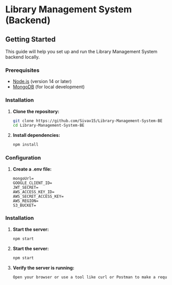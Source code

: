 # Library Management System (Backend)

## Getting Started

This guide will help you set up and run the Library Management System backend locally.

### Prerequisites

- [Node.js](https://nodejs.org/) (version 14 or later)
- [MongoDB](https://www.mongodb.com/try/download/community) (for local development)

### Installation

1. **Clone the repository:**

   ```bash
   git clone https://github.com/Sivav15/Library-Management-System-BE
   cd Library-Management-System-BE
   ```

2. **Install dependencies:**

   ```bash
   npm install
   ```

### Configuration

1. **Create a .env file:**

   ```
   mongoUrl=
   GOOGLE_CLIENT_ID=
   JWT_SECRET=
   AWS_ACCESS_KEY_ID=
   AWS_SECRET_ACCESS_KEY=
   AWS_REGION=
   S3_BUCKET=
   ```

### Installation

1. **Start the server:**

   ```bash
   npm start
   ```

2. **Start the server:**

   ```bash
   npm start
   ```

3. **Verify the server is running:**

   ```bash
   Open your browser or use a tool like curl or Postman to make a request to http://localhost:4000 (or the port specified) to ensure the server is up and running.
   ```
